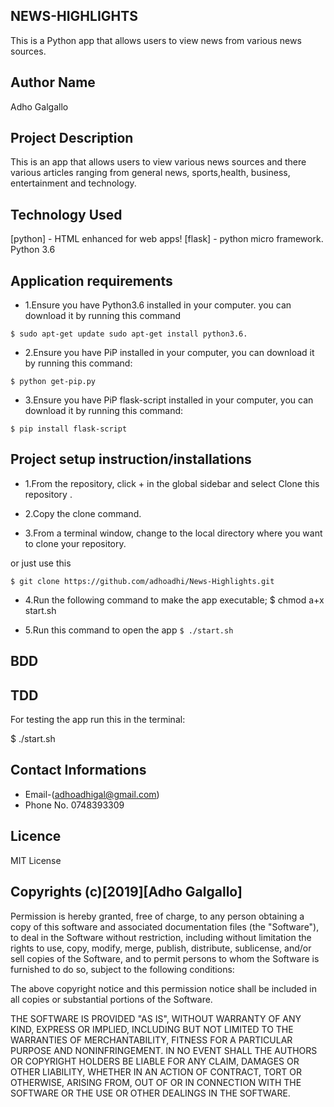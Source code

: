 ## NEWS-HIGHLIGHTS
This is a Python app that allows users to view news from various news sources.

## Author Name 
Adho Galgallo

## Project Description

This is an app that allows users to view various news sources and there various articles ranging from general news, sports,health, business, entertainment and technology.

## Technology Used

[python] - HTML enhanced for web apps!
[flask] - python micro framework.
Python 3.6

## Application requirements

* 1.Ensure you have Python3.6 installed in your computer. you can download it by running this command

`$ sudo apt-get update sudo apt-get install python3.6.`

* 2.Ensure you have PiP installed in your computer, you can download it by running this command:

`$ python get-pip.py`

* 3.Ensure you have PiP flask-script installed in your computer, you can download it by running this command:

`$ pip install flask-script`

## Project setup instruction/installations

* 1.From the repository, click + in the global sidebar and select Clone this repository .

* 2.Copy the clone command.

* 3.From a terminal window, change to the local directory where you want to clone your repository.

or just use this

`$ git clone https://github.com/adhoadhi/News-Highlights.git`

* 4.Run the following command to make the app executable;
$ chmod a+x start.sh

* 5.Run this command to open the app
`$ ./start.sh
`
## BDD

## TDD

For testing the app run this in the terminal:

$ ./start.sh


## Contact Informations
* Email-(adhoadhigal@gmail.com)
* Phone No. 0748393309

## Licence

MIT License

## Copyrights (c)[2019][Adho Galgallo]

Permission is hereby granted, free of charge, to any person obtaining a copy of this software and associated documentation files (the "Software"), to deal in the Software without restriction, including without limitation the rights to use, copy, modify, merge, publish, distribute, sublicense, and/or sell copies of the Software, and to permit persons to whom the Software is furnished to do so, subject to the following conditions:

The above copyright notice and this permission notice shall be included in all copies or substantial portions of the Software.

THE SOFTWARE IS PROVIDED "AS IS", WITHOUT WARRANTY OF ANY KIND, EXPRESS OR IMPLIED, INCLUDING BUT NOT LIMITED TO THE WARRANTIES OF MERCHANTABILITY, FITNESS FOR A PARTICULAR PURPOSE AND NONINFRINGEMENT. IN NO EVENT SHALL THE AUTHORS OR COPYRIGHT HOLDERS BE LIABLE FOR ANY CLAIM, DAMAGES OR OTHER LIABILITY, WHETHER IN AN ACTION OF CONTRACT, TORT OR OTHERWISE, ARISING FROM, OUT OF OR IN CONNECTION WITH THE SOFTWARE OR THE USE OR OTHER DEALINGS IN THE SOFTWARE.

